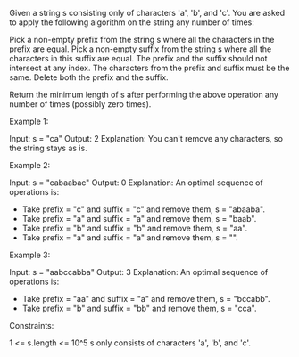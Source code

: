Given a string s consisting only of characters 'a', 'b', and 'c'. You are
asked to apply the following algorithm on the string any number of
times:


Pick a non-empty prefix from the string s where all the characters in the
prefix are equal.
Pick a non-empty suffix from the string s where all the characters in this
suffix are equal.
The prefix and the suffix should not intersect at any index.
The characters from the prefix and suffix must be the same.
Delete both the prefix and the suffix.


Return the minimum length of s after performing the above operation any
number of times (possibly zero times).


Example 1:


Input: s = "ca"
Output: 2
Explanation: You can't remove any characters, so the string stays as is.


Example 2:


Input: s = "cabaabac"
Output: 0
Explanation: An optimal sequence of operations is:
- Take prefix = "c" and suffix = "c" and remove them, s = "abaaba".
- Take prefix = "a" and suffix = "a" and remove them, s = "baab".
- Take prefix = "b" and suffix = "b" and remove them, s = "aa".
- Take prefix = "a" and suffix = "a" and remove them, s = "".

Example 3:


Input: s = "aabccabba"
Output: 3
Explanation: An optimal sequence of operations is:
- Take prefix = "aa" and suffix = "a" and remove them, s = "bccabb".
- Take prefix = "b" and suffix = "bb" and remove them, s = "cca".



Constraints:


1 <= s.length <= 10^5
s only consists of characters 'a', 'b', and 'c'.




